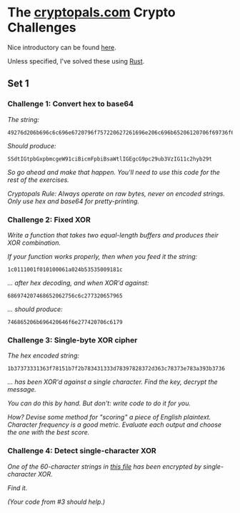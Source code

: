 # The [cryptopals.com](https://cryptopals.com) Crypto Challenges

Nice introductory can be found [here](https://blog.pinboard.in/2013/04/the_matasano_crypto_challenges/).

Unless specified, I've solved these using [Rust](https://www.rust-lang.org/).

## Set 1

### Challenge 1: Convert hex to base64

_The string:_
```
49276d206b696c6c696e6720796f757220627261696e206c696b65206120706f69736f6e6f7573206d757368726f6f6d
```
_Should produce:_
```
SSdtIGtpbGxpbmcgeW91ciBicmFpbiBsaWtlIGEgcG9pc29ub3VzIG11c2hyb29t
```

_So go ahead and make that happen. You'll need to use this code for the rest of the exercises._

_Cryptopals Rule: Always operate on raw bytes, never on encoded strings. Only use hex and base64 for pretty-printing._

### Challenge 2: Fixed XOR

_Write a function that takes two equal-length buffers and produces their XOR combination._

_If your function works properly, then when you feed it the string:_
```
1c0111001f010100061a024b53535009181c
```

_... after hex decoding, and when XOR'd against:_
```
686974207468652062756c6c277320657965
```

_... should produce:_
```
746865206b696420646f6e277420706c6179
```

### Challenge 3: Single-byte XOR cipher

_The hex encoded string:_
```
1b37373331363f78151b7f2b783431333d78397828372d363c78373e783a393b3736
```

_... has been XOR'd against a single character. Find the key, decrypt the message._

_You can do this by hand. But don't: write code to do it for you._

_How? Devise some method for "scoring" a piece of English plaintext. Character frequency is a good metric. Evaluate each output and choose the one with the best score._

### Challenge 4: Detect single-character XOR

_One of the 60-character strings in [this file](https://cryptopals.com/static/challenge-data/4.txt) has been encrypted by single-character XOR._

_Find it._

_(Your code from #3 should help.)_

